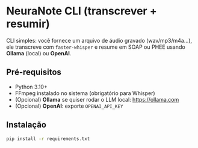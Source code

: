 # NeuraNote CLI (transcrever + resumir)

CLI simples: você fornece um arquivo de áudio gravado (wav/mp3/m4a...), ele transcreve com `faster-whisper` e resume em SOAP ou PHEE usando **Ollama** (local) ou **OpenAI**.

## Pré-requisitos
- Python 3.10+
- FFmpeg instalado no sistema (obrigatório para Whisper)
- (Opcional) **Ollama** se quiser rodar o LLM local: https://ollama.com
- (Opcional) **OpenAI**: exporte `OPENAI_API_KEY`

## Instalação
```bash
pip install -r requirements.txt